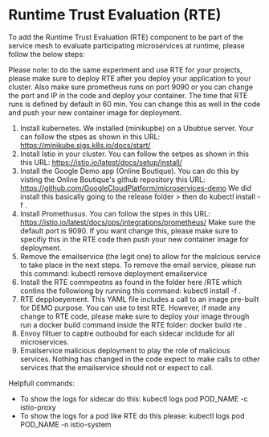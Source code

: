 # Runtime Trust Evaluation (RTE)
To add the Runtime Trust Evaluation (RTE) component to be part of the service mesh to evaluate participating microservices at runtime, please follow the below steps: 

Please note: to do the same experiment and use RTE for your projects, please make sure to deploy RTE after you deploy your application to your cluster. Also make sure prometheus runs on port 9090 or you can change the port and IP in the code and deploy your container. The time that RTE runs is defined by default in 60 min. You can change this as well in the code and push your new container image for deployment.

1. Install kubernetes. We installed (minikupbe) on a Ububtue server. Your can follow the stpes as shown in this URL: https://minikube.sigs.k8s.io/docs/start/
2. Install Istio in your cluster. You can follow the setpes as shown in this this URL: https://istio.io/latest/docs/setup/install/
3. Install the Google Demo app (Online Boutique). You can do this by visting the Online Boutique's github repository this URL: https://github.com/GoogleCloudPlatform/microservices-demo We did install this basically going to the release folder > then do kubectl install -f .
4. Install Promethusus. You can follow the stpes in this URL: https://istio.io/latest/docs/ops/integrations/prometheus/ Make sure the default port is 9090. If you want change this, please make sure to specifiy this in the RTE code then push your new container image for deployment. 
5. Remove the emailservice (the legit one) to allow for the malcious service to take place in the next steps. To remove the email service, please run this command: kubectl remove deployment emailservice
5. Install the RTE commpeotns as found in the folder here /RTE which contins the followiong by running this command: kubectl install -f .
  1. RTE depploeyement. This YAML file includes a call to an image pre-built for DEMO purpose. You can use to test RTE. However, if made any change to RTE code, please make sure to deploy your image through run a docker build command inside the RTE folder:  docker build rte .
  2. Envoy filtuer to captre outboubd for each sidecar incldude for all microservices. 
  3. Emailservice malicious deployment to play the role of malicious services. Nothing has changed in the code expect to make calls to other services that the emailservice should not or expect to call. 
  


Helpfull commands: 
- To show the logs for sidecar do this: kubectl logs pod POD_NAME -c istio-proxy 
- To show the logs for a pod like RTE do this please: kubectl logs pod POD_NAME -n istio-system 

